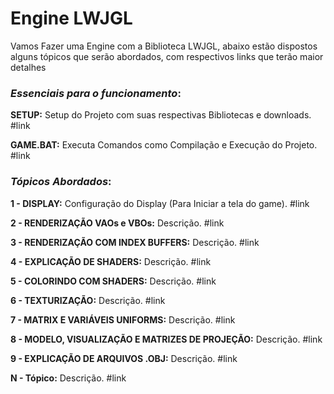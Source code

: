 # Engine LWJGL
Vamos Fazer uma Engine com a Biblioteca LWJGL, abaixo estão dispostos alguns tópicos que serão abordados, com respectivos links que terão maior detalhes

### _Essenciais para o funcionamento_:
<!-- ===================================== -->
**SETUP:**
Setup do Projeto com suas respectivas Bibliotecas e downloads. #link

**GAME.BAT:**
Executa Comandos como Compilação e Execução do Projeto. #link
<!-- ===================================== -->
### _Tópicos Abordados_:

<!-- ===================================== -->

**1 - DISPLAY:**
Configuração do Display (Para Iniciar a tela do game). #link

**2 - RENDERIZAÇÃO VAOs e VBOs:**
Descrição. #link

**3 - RENDERIZAÇÃO COM INDEX BUFFERS:**
Descrição. #link

**4 - EXPLICAÇÃO DE SHADERS:**
Descrição. #link

**5 - COLORINDO COM SHADERS:**
Descrição. #link

**6 - TEXTURIZAÇÃO:**
Descrição. #link

**7 - MATRIX E VARIÁVEIS UNIFORMS:**
Descrição. #link

**8 - MODELO, VISUALIZAÇÃO E MATRIZES DE PROJEÇÃO:**
Descrição. #link

**9 - EXPLICAÇÃO DE ARQUIVOS .OBJ:**
Descrição. #link

<!-- ===================================== -->

**N - Tópico:**
Descrição. #link